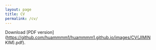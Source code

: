 ```yaml
---
layout: page
title: CV
permalink: /cv/
---
```


Download [PDF version](https://github.com/huammmm1/huammmm1.github.io/images/CV(JIMIN KIM).pdf).
